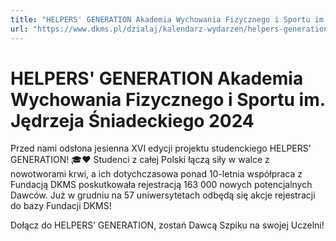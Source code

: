 ```yaml
---
title: "HELPERS' GENERATION Akademia Wychowania Fizycznego i Sportu im. Jędrzeja Śniadeckiego 2024"
url: "https://www.dkms.pl/dzialaj/kalendarz-wydarzen/helpers-generation-akademia-wychowania-fizycznego-sportu-im-jedrzeja-sniadeckiego-zima2024"
---
```


# HELPERS' GENERATION Akademia Wychowania Fizycznego i Sportu im. Jędrzeja Śniadeckiego 2024

Przed nami odsłona jesienna XVI edycji projektu studenckiego HELPERS’ GENERATION! 🎓❤️ Studenci z całej Polski łączą siły w walce z nowotworami krwi, a ich dotychczasowa ponad 10\-letnia współpraca z Fundacją DKMS poskutkowała rejestracją 163 000 nowych potencjalnych Dawców. Już w grudniu na 57 uniwersytetach odbędą się akcje rejestracji do bazy Fundacji DKMS!


Dołącz do HELPERS’ GENERATION, zostań Dawcą Szpiku na swojej Uczelni!


